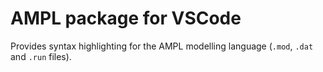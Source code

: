 # AMPL package for VSCode

Provides syntax highlighting for the AMPL modelling language (`.mod`, `.dat` and `.run` files).
